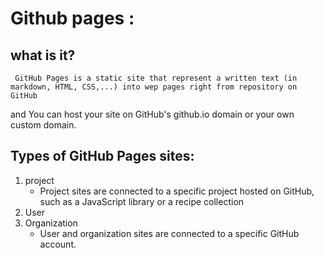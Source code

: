 # Github pages :

  ## what is it?
  
     GitHub Pages is a static site that represent a written text (in markdown, HTML, CSS,...) into wep pages right from repository on GitHub
and You can host your site on GitHub's github.io domain or your own custom domain.

 ## Types of GitHub Pages sites:

1. project
   - Project sites are connected to a specific project hosted on GitHub, such as a JavaScript library or a recipe collection
2. User 
3. Organization
   - User and organization sites are connected to a specific GitHub account.

 
